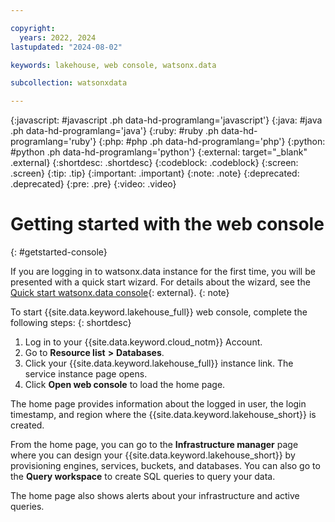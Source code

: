 ```yaml
---

copyright:
  years: 2022, 2024
lastupdated: "2024-08-02"

keywords: lakehouse, web console, watsonx.data

subcollection: watsonxdata

---
```


{:javascript: #javascript .ph data-hd-programlang='javascript'}
{:java: #java .ph data-hd-programlang='java'}
{:ruby: #ruby .ph data-hd-programlang='ruby'}
{:php: #php .ph data-hd-programlang='php'}
{:python: #python .ph data-hd-programlang='python'}
{:external: target="_blank" .external}
{:shortdesc: .shortdesc}
{:codeblock: .codeblock}
{:screen: .screen}
{:tip: .tip}
{:important: .important}
{:note: .note}
{:deprecated: .deprecated}
{:pre: .pre}
{:video: .video}


# Getting started with the web console
{: #getstarted-console}

If you are logging in to watsonx.data instance for the first time, you will be presented with a quick start wizard. For details about the wizard, see the [Quick start watsonx.data console](watsonxdata?topic=watsonxdata-quick_start){: external}.
{: note}

To start {{site.data.keyword.lakehouse_full}} web console, complete the following steps:
{: shortdesc}

1. Log in to your {{site.data.keyword.cloud_notm}} Account.
2. Go to **Resource list** **>** **Databases**.
3. Click your {{site.data.keyword.lakehouse_full}} instance link. The service instance page opens.
4. Click **Open web console** to load the home page.



The home page provides information about the logged in user, the login timestamp, and region where the {{site.data.keyword.lakehouse_short}} is created.

From the home page, you can go to the **Infrastructure manager** page where you can design your {{site.data.keyword.lakehouse_short}} by provisioning engines, services, buckets, and databases. You can also go to the **Query workspace** to create SQL queries to query your data.

The home page also shows alerts about your infrastructure and active queries.
